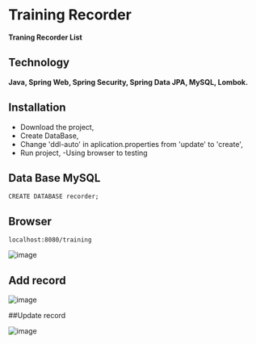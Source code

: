 # Training Recorder 
**Traning Recorder List**

## Technology
**Java,
Spring Web,
Spring Security,
Spring Data JPA,
MySQL,
Lombok.**

## Installation
- Download the project,
- Create DataBase,
- Change 'ddl-auto' in aplication.properties from  'update' to 'create',
- Run project,
-Using browser to testing

## Data Base MySQL
```mysql
CREATE DATABASE recorder;
```

## Browser

```
localhost:8080/training
```
![image](https://user-images.githubusercontent.com/80486633/175926487-369e7d4e-036c-40a5-b9ed-0cff1f800321.png)

## Add record 

![image](https://user-images.githubusercontent.com/80486633/175926669-a25efef3-50f7-4760-90ab-7525933fca78.png)

##Update record

![image](https://user-images.githubusercontent.com/80486633/175926764-bc4d0c93-ba67-4635-8754-7d2f24972a26.png)
